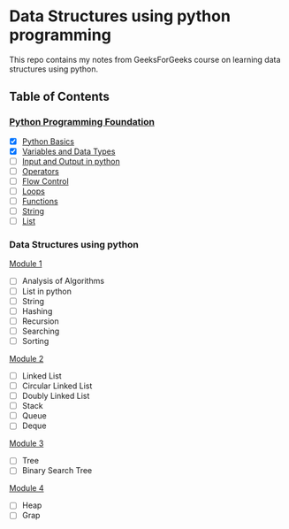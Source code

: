 # Data Structures using python programming

This repo contains my notes from GeeksForGeeks course on learning data structures using python. 



## Table of Contents

### [Python Programming Foundation](./python-programming-foundation.md)

- [x] [Python Basics](./python-programming-foundation.md#python-basics)
- [x] [Variables and Data Types](./python-programming-foundation.md#variables-and-data-types)
- [ ] [Input and Output in python](./python-programming-foundation.md#input-and-output-in-python)
- [ ] [Operators](./python-programming-foundation.md#operators)
- [ ] [Flow Control](./python-programming-foundation.md#flow-control)
- [ ] [Loops](./python-programming-foundation.md#loops)
- [ ] [Functions](./python-programming-foundation.md#functions)
- [ ] [String](./python-programming-foundation.md#string)
- [ ] [List](./python-programming-foundation.md#list)

### Data Structures using python

[Module 1](./module-1.md)

- [ ] Analysis of Algorithms
- [ ] List in python
- [ ] String
- [ ] Hashing
- [ ] Recursion
- [ ] Searching
- [ ] Sorting	

[Module 2](./module-2.md)

- [ ] Linked List
- [ ] Circular Linked List
- [ ] Doubly Linked List
- [ ] Stack
- [ ] Queue
- [ ] Deque

[Module 3](./module-3.md)

- [ ] Tree
- [ ] Binary Search Tree

[Module 4](./module-4.md)

- [ ] Heap
- [ ] Grap